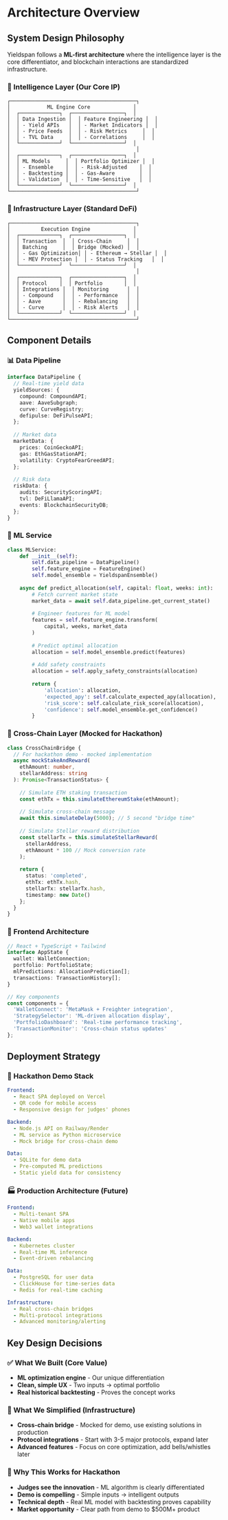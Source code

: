 # Architecture Overview

## System Design Philosophy

Yieldspan follows a **ML-first architecture** where the intelligence layer is the core differentiator, and blockchain interactions are standardized infrastructure.

### 🧠 Intelligence Layer (Our Core IP)

```
┌─────────────────────────────────────────┐
│            ML Engine Core              │
│  ┌─────────────┐  ┌─────────────────┐  │
│  │ Data Ingestion │  │ Feature Engineering │  │
│  │ - Yield APIs   │  │ - Market Indicators │  │
│  │ - Price Feeds  │  │ - Risk Metrics     │  │
│  │ - TVL Data     │  │ - Correlations     │  │
│  └─────────────┘  └─────────────────┘  │
│                                         │
│  ┌─────────────┐  ┌─────────────────┐  │
│  │ ML Models     │  │ Portfolio Optimizer │  │
│  │ - Ensemble    │  │ - Risk-Adjusted    │  │
│  │ - Backtesting │  │ - Gas-Aware        │  │
│  │ - Validation  │  │ - Time-Sensitive   │  │
│  └─────────────┘  └─────────────────┘  │
└─────────────────────────────────────────┘
```

### 🔗 Infrastructure Layer (Standard DeFi)

```
┌─────────────────────────────────────────┐
│          Execution Engine              │
│  ┌─────────────┐  ┌─────────────────┐  │
│  │ Transaction  │  │ Cross-Chain     │  │
│  │ Batching     │  │ Bridge (Mocked) │  │
│  │ - Gas Optimization│ │ - Ethereum → Stellar │  │
│  │ - MEV Protection │  │ - Status Tracking   │  │
│  └─────────────┘  └─────────────────┘  │
│                                         │
│  ┌─────────────┐  ┌─────────────────┐  │
│  │ Protocol    │  │ Portfolio       │  │
│  │ Integrations │  │ Monitoring      │  │
│  │ - Compound   │  │ - Performance   │  │
│  │ - Aave       │  │ - Rebalancing   │  │
│  │ - Curve      │  │ - Risk Alerts   │  │
│  └─────────────┘  └─────────────────┘  │
└─────────────────────────────────────────┘
```

## Component Details

### 📊 Data Pipeline

```typescript
interface DataPipeline {
  // Real-time yield data
  yieldSources: {
    compound: CompoundAPI;
    aave: AaveSubgraph;
    curve: CurveRegistry;
    defipulse: DeFiPulseAPI;
  };
  
  // Market data
  marketData: {
    prices: CoinGeckoAPI;
    gas: EthGasStationAPI;
    volatility: CryptoFearGreedAPI;
  };
  
  // Risk data
  riskData: {
    audits: SecurityScoringAPI;
    tvl: DeFiLlamaAPI;
    events: BlockchainSecurityDB;
  };
}
```

### 🤖 ML Service

```python
class MLService:
    def __init__(self):
        self.data_pipeline = DataPipeline()
        self.feature_engine = FeatureEngine()
        self.model_ensemble = YieldspanEnsemble()
        
    async def predict_allocation(self, capital: float, weeks: int):
        # Fetch current market state
        market_data = await self.data_pipeline.get_current_state()
        
        # Engineer features for ML model
        features = self.feature_engine.transform(
            capital, weeks, market_data
        )
        
        # Predict optimal allocation
        allocation = self.model_ensemble.predict(features)
        
        # Add safety constraints
        allocation = self.apply_safety_constraints(allocation)
        
        return {
            'allocation': allocation,
            'expected_apy': self.calculate_expected_apy(allocation),
            'risk_score': self.calculate_risk_score(allocation),
            'confidence': self.model_ensemble.get_confidence()
        }
```

### 🌉 Cross-Chain Layer (Mocked for Hackathon)

```typescript
class CrossChainBridge {
  // For hackathon demo - mocked implementation
  async mockStakeAndReward(
    ethAmount: number, 
    stellarAddress: string
  ): Promise<TransactionStatus> {
    
    // Simulate ETH staking transaction
    const ethTx = this.simulateEthereumStake(ethAmount);
    
    // Simulate cross-chain message
    await this.simulateDelay(5000); // 5 second "bridge time"
    
    // Simulate Stellar reward distribution  
    const stellarTx = this.simulateStellarReward(
      stellarAddress, 
      ethAmount * 100 // Mock conversion rate
    );
    
    return {
      status: 'completed',
      ethTx: ethTx.hash,
      stellarTx: stellarTx.hash,
      timestamp: new Date()
    };
  }
}
```

### 📱 Frontend Architecture

```typescript
// React + TypeScript + Tailwind
interface AppState {
  wallet: WalletConnection;
  portfolio: PortfolioState;
  mlPredictions: AllocationPrediction[];
  transactions: TransactionHistory[];
}

// Key components
const components = {
  'WalletConnect': 'MetaMask + Freighter integration',
  'StrategySelector': 'ML-driven allocation display',  
  'PortfolioDashboard': 'Real-time performance tracking',
  'TransactionMonitor': 'Cross-chain status updates'
};
```

## Deployment Strategy

### 🚀 Hackathon Demo Stack

```yaml
Frontend:
  - React SPA deployed on Vercel
  - QR code for mobile access
  - Responsive design for judges' phones

Backend:
  - Node.js API on Railway/Render
  - ML service as Python microservice
  - Mock bridge for cross-chain demo

Data:
  - SQLite for demo data
  - Pre-computed ML predictions
  - Static yield data for consistency
```

### 🏭 Production Architecture (Future)

```yaml
Frontend:
  - Multi-tenant SPA
  - Native mobile apps
  - Web3 wallet integrations

Backend:
  - Kubernetes cluster
  - Real-time ML inference
  - Event-driven rebalancing

Data:
  - PostgreSQL for user data
  - ClickHouse for time-series data
  - Redis for real-time caching

Infrastructure:
  - Real cross-chain bridges
  - Multi-protocol integrations
  - Advanced monitoring/alerting
```

## Key Design Decisions

### ✅ What We Built (Core Value)
- **ML optimization engine** - Our unique differentiation
- **Clean, simple UX** - Two inputs → optimal portfolio
- **Real historical backtesting** - Proves the concept works

### 🔄 What We Simplified (Infrastructure)
- **Cross-chain bridge** - Mocked for demo, use existing solutions in production
- **Protocol integrations** - Start with 3-5 major protocols, expand later
- **Advanced features** - Focus on core optimization, add bells/whistles later

### 🎯 Why This Works for Hackathon
- **Judges see the innovation** - ML algorithm is clearly differentiated
- **Demo is compelling** - Simple inputs → intelligent outputs
- **Technical depth** - Real ML model with backtesting proves capability
- **Market opportunity** - Clear path from demo to $500M+ product
